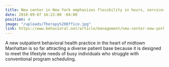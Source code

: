 ```yaml
---
title: New center in New York emphasizes flexibility in hours, services
date: 2018-09-07 16:22:00 -04:00
position: 4
image: "/uploads/Therapy%20Office.jpg"
link: https://www.behavioral.net/article/management/new-center-new-york-emphasizes-flexibility-hours-services
---
```


A new outpatient behavioral health practice in the heart of midtown Manhattan is so far attracting a diverse patient base because it is designed to meet the lifestyle needs of busy individuals who struggle with conventional program scheduling.
